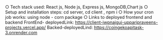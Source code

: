 ○ Tech stack used: React js, Node js, Express js, MongoDB,Chart js
○ Setup and installation steps: cd server, cd client , npm i
○ How your cron job works: using node - corn package
○ Links to deployed frontend and backend
FrontEnd- deployedLink: https://client-jwpnajguj-upparipraveens-projects.vercel.app/
Backed-deployedLind: https://coingekoapitask-3.onrender.com